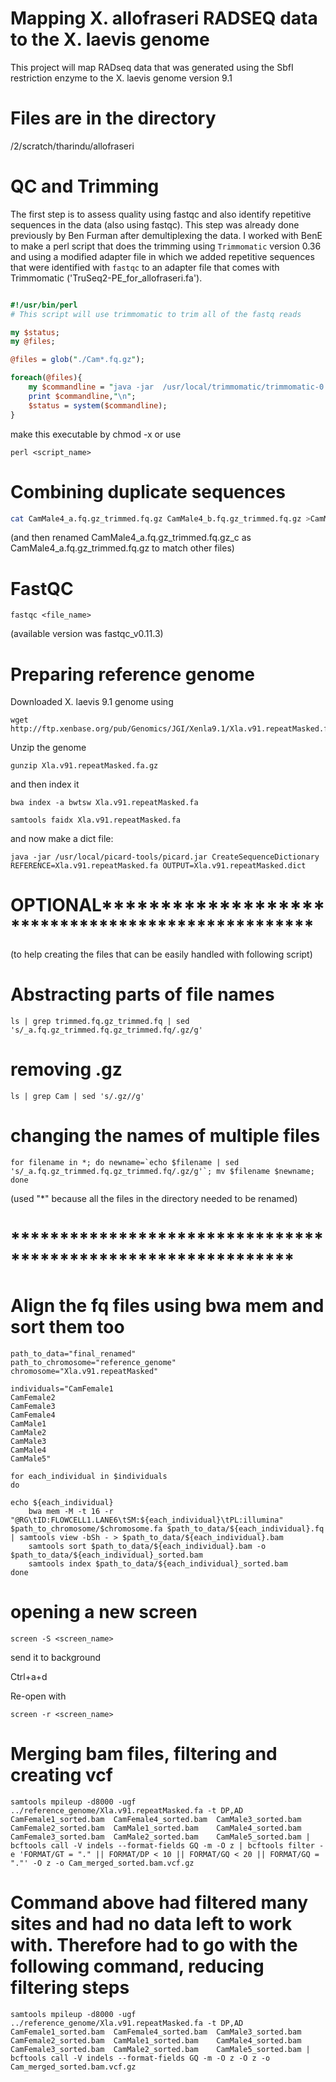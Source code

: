 # Mapping X. allofraseri RADSEQ data to the X. laevis genome

This project will map RADseq data that was generated using the SbfI restriction enzyme to the X. laevis genome version 9.1

# Files are in the directory

/2/scratch/tharindu/allofraseri

# QC and Trimming 
The first step is to assess quality using fastqc and also identify repetitive sequences in the data (also using fastqc).  This step was already done previously by Ben Furman after demultiplexing the data.  I worked with BenE to make a perl script that does the trimming using `Trimmomatic` version 0.36 and using a modified adapter file in which we added repetitive sequences that were identified with `fastqc` to an adapter file that comes with Trimmomatic ('TruSeq2-PE_for_allofraseri.fa').

```perl

#!/usr/bin/perl
# This script will use trimmomatic to trim all of the fastq reads  

my $status;
my @files;

@files = glob("./Cam*.fq.gz");

foreach(@files){
    my $commandline = "java -jar  /usr/local/trimmomatic/trimmomatic-0.36.jar SE -phred33 -trimlog ".$_."_log.txt ".$_." ".$_."_trimmed.fq.gz ILLUMINACLIP:./TruSeq2-PE_for_allofraseri.fa:2:30:10 LEADING:3 TRAILING:3 SLIDINGWINDOW:4:15 MINLEN:36";
    print $commandline,"\n";
    $status = system($commandline);
}

```
make this executable by chmod -x or use
```
perl <script_name>
```
# Combining duplicate sequences

```bash
cat CamMale4_a.fq.gz_trimmed.fq.gz CamMale4_b.fq.gz_trimmed.fq.gz >CamMale4_a.fq.gz_trimmed.fq.gz_c
```

(and then renamed CamMale4_a.fq.gz_trimmed.fq.gz_c as CamMale4_a.fq.gz_trimmed.fq.gz to match other files)

# FastQC

```
fastqc <file_name>
```
(available version was fastqc_v0.11.3)

# Preparing reference genome

Downloaded X. laevis 9.1 genome using
```
wget http://ftp.xenbase.org/pub/Genomics/JGI/Xenla9.1/Xla.v91.repeatMasked.fa.gz
```
Unzip the genome
```
gunzip Xla.v91.repeatMasked.fa.gz
```
and then index it
```
bwa index -a bwtsw Xla.v91.repeatMasked.fa

samtools faidx Xla.v91.repeatMasked.fa
```
and now make a dict file:
```
java -jar /usr/local/picard-tools/picard.jar CreateSequenceDictionary REFERENCE=Xla.v91.repeatMasked.fa OUTPUT=Xla.v91.repeatMasked.dict

```
#  OPTIONAL**************************************************
(to help creating the files that can be easily handled with following script)
# Abstracting parts of file names
```
ls | grep trimmed.fq.gz_trimmed.fq | sed 's/_a.fq.gz_trimmed.fq.gz_trimmed.fq/.gz/g'
```
# removing .gz

```
ls | grep Cam | sed 's/.gz//g'
```
# changing the names of multiple files
```
for filename in *; do newname=`echo $filename | sed 's/_a.fq.gz_trimmed.fq.gz_trimmed.fq/.gz/g'`; mv $filename $newname; done
```
(used "*" because all the files in the directory needed to be renamed)

# *************************************************************

# Align the fq files using bwa mem and sort them too
```
path_to_data="final_renamed"
path_to_chromosome="reference_genome"
chromosome="Xla.v91.repeatMasked"

individuals="CamFemale1
CamFemale2
CamFemale3
CamFemale4
CamMale1
CamMale2
CamMale3
CamMale4
CamMale5"

for each_individual in $individuals
do

echo ${each_individual}
    bwa mem -M -t 16 -r "@RG\tID:FLOWCELL1.LANE6\tSM:${each_individual}\tPL:illumina" $path_to_chromosome/$chromosome.fa $path_to_data/${each_individual}.fq | samtools view -bSh - > $path_to_data/${each_individual}.bam
    samtools sort $path_to_data/${each_individual}.bam -o $path_to_data/${each_individual}_sorted.bam
    samtools index $path_to_data/${each_individual}_sorted.bam
done
```
# opening a new screen
```
screen -S <screen_name>
```
send it to background

Ctrl+a+d

Re-open with
```
screen -r <screen_name>
```
# Merging bam files, filtering and creating vcf
```
samtools mpileup -d8000 -ugf ../reference_genome/Xla.v91.repeatMasked.fa -t DP,AD CamFemale1_sorted.bam  CamFemale4_sorted.bam  CamMale3_sorted.bam CamFemale2_sorted.bam  CamMale1_sorted.bam    CamMale4_sorted.bam CamFemale3_sorted.bam  CamMale2_sorted.bam    CamMale5_sorted.bam | bcftools call -V indels --format-fields GQ -m -O z | bcftools filter -e 'FORMAT/GT = "." || FORMAT/DP < 10 || FORMAT/GQ < 20 || FORMAT/GQ = "."' -O z -o Cam_merged_sorted.bam.vcf.gz
```
# Command above had filtered many sites and had no data left to work with. Therefore had to go with the following command, reducing filtering steps
```
samtools mpileup -d8000 -ugf ../reference_genome/Xla.v91.repeatMasked.fa -t DP,AD CamFemale1_sorted.bam  CamFemale4_sorted.bam  CamMale3_sorted.bam CamFemale2_sorted.bam  CamMale1_sorted.bam    CamMale4_sorted.bam CamFemale3_sorted.bam  CamMale2_sorted.bam    CamMale5_sorted.bam | bcftools call -V indels --format-fields GQ -m -O z -O z -o Cam_merged_sorted.bam.vcf.gz
```


